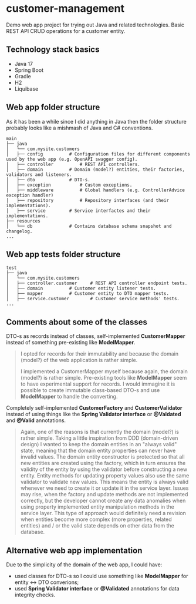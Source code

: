 # customer-management
Demo web app project for trying out Java and related technologies.
Basic REST API CRUD operations for a customer entity.

## Technology stack basics

* Java 17
* Spring Boot
* Gradle
* H2 
* Liquibase

## Web app folder structure
As it has been a while since I did anything in Java then the folder structure probably looks like a mishmash of Java and C# conventions.

	main
	├── java
	│   └── com.mysite.customers
	│	├── config			# Configuration files for different components used by the web app (e.g. OpenAPI swagger config).
	│	├── controller			# REST API controllers.
	│	├── domain			# Domain (model?) entities, their factories, validators and listeners.
	│	├── dto				# DTO-s.
	│	├── exception			# Custom exceptions.
	│	├── middleware			# Global handlers (e.g. ControllerAdvice exception handler)
	│	├── repository			# Repository interfaces (and their implementations).
	│	├── service			# Service interfactes and their implementations.
	├── resources 
	│   └── db				# Contains database schema snapshot and changelog.
    ...
	
## Web app tests folder structure

	test
	├── java
	│   └── com.mysite.customers
	│	├── controller.customer		# REST API controller endpoint tests.
	│	├── domain			# Customer entity listener tests.
	│	├── mapper			# Customer entity to DTO mapper tests.
	│	├── service.customer		# Customer service methods' tests.
	...
			
## Comments about some of the classes
DTO-s as records instead of classes, self-implemented **CustomerMapper** instead of something pre-existing like **ModelMapper**.

> I opted for records for their immutability and because the domain (model?) of the web application is rather simple.
>
> I implemented a CustomerMapper myself because again, the domain (model?) is rather simple. Pre-existing tools like **ModelMapper** seem to have experimental support for records. I would immagine it is possible to create immutable class-based DTO-s and use **ModelMapper** to handle the converting.

Completely self-implemented **CustomerFactory** and **CustomerValidator** instead of using things like the **Spring Validator interface** or **@Valdated** and **@Valid** annotations.

> Again, one of the reasons is that currently the domain (model?) is rather simple.
> Taking a little inspiration from DDD (domain-driven design) I wanted to keep the domain entities in an "always valid" state, meaning that the domain entity properties can never have invalid values.
> The domain entity constructor is protected so that all new entities are created using the factory, which in turn ensures the validity of the entity by using the validator before constructing a new entity.
> Entity methods for updating property values also use the same validator to validate new values.
> This means the entity is always valid whenever we need to create it or update it in the service layer. Issues may rise, when the factory and update methods are not implemented correctly, but the developer cannot create any data anomalies when using property implemented entity manipulation methods in the service layer.
> This type of approach would definitely need a revision when entities become more complex (more properties, related entities) and / or the valid state depends on other data from the database.

## Alternative web app implementation
Due to the simplicity of the domain of the web app, I could have:
* used classes for DTO-s so I could use something like **ModelMapper** for entity <-> DTO converions;
* used **Spring Validator interface** or **@Validated** annotations for data integrity checks.
